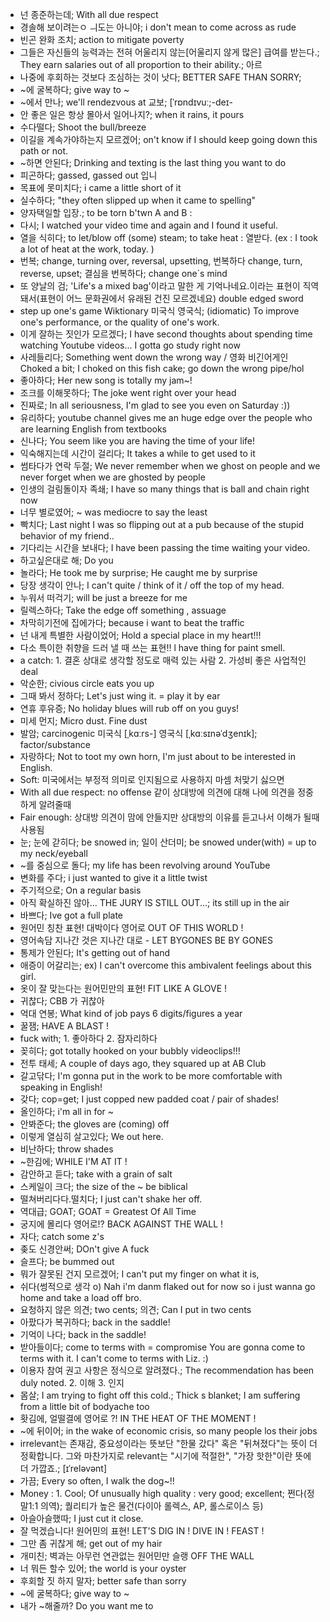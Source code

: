 * 넌 종준하는데; With all due respect
* 경솔해 보이려는ㅇ ㅢ도는 아니야; i don't mean to come across as rude
* 빈곤 완화 조치; action to mitigate poverty 
* 그들은 자신들의 능력과는 전혀 어울리지 않는[어울리지 않게 많은] 급여를 받는다.; They earn salaries out of all proportion to their ability.; 아르
* 나중에 후회하는 것보다 조심하는 것이 낫다; BETTER SAFE THAN SORRY; 
* ~에 굴복하다; give way to ~
* ~에서 만나; we'll rendezvous at 교보;  [ˈrɒndɪvuː;-deɪ-
* 안 좋은 일은 항상 몰아서 일어나지?; when it rains, it pours
* 수다떨다; Shoot the bull/breeze﻿
*  이길을 계속가야하는지 모르겠어; on't know if I should keep going down this path or not.
* ~하면 안된다;  Drinking and texting is the last thing you want to do﻿
* 피곤하다; gassed, gassed out 입니
* 목표에 못미치다; i came a little short of it
* 실수하다; "they often slipped up when it came to spelling"
* 양자택일할 입장.﻿; to be torn b'twn  A and B  :  
* 다시; I watched your video time and again and I found it useful.﻿
* 열을 식히다; to let/blow off (some) steam; to take heat : 열받다. (ex :  I took a lot of heat at the work, today. )﻿
* 번복; change, turning over, reversal, upsetting, 번복하다 change, turn, reverse, upset; 결심을 번복하다; change one´s mind 
* 또 양날의 검; 'Life's a mixed bag'이라고 말한 게 기억나네요.이라는 표현이 직역돼서(표현이 어느 문화권에서 유래된 건진 모르겠네요) double edged sword 
* step up one's game Wiktionary 미국식  영국식; (idiomatic) To improve one's performance, or the quality of one's work.
* 이게 잘하는 짓인가 모르겠다; I have second thoughts about spending time watching Youtube videos... I gotta go study right now﻿
* 사레들리다; Something went down the wrong way / 영화 비긴어게인 
Choked a bit; I choked on this fish cake; go down the wrong pipe/hol
* 좋아하다; Her new song is totally my jam~!﻿
* 조크를 이해못하다; The joke went right over your head﻿
* 진짜로; In all seriousness, I'm glad to see you even on Saturday :))﻿
* 유리하다; youtube channel gives me an huge edge over the people who are learning English from textbooks
* 신나다; You seem like you are having the time of your life!﻿
* 익숙해지는데 시간이 걸리다; It takes a while to get used to it
* 썸타다가 연락 두절; We never remember when we ghost on people and we never forget when we are ghosted by people
* 인생의 걸림돌이자 족쇄;  I have so many things that is ball and chain right now
* 너무 별로였어; ~ was mediocre to say the least
* 빡치다; Last night I was so flipping out at a pub because of the stupid behavior of my friend..﻿
* 기다리는 시간을 보내다; I have been passing the time waiting your video.
* 하고싶은대로 해; Do you
* 놀라다; He took me by surprise; He caught me by surprise
* 당장 생각이 안나; I can't quite / think of it / off the top of my head.﻿
* 누워서 떠걱기; will be just a breeze for me 
* 릴렉스하다; Take the edge off something , assuage﻿
* 차막히기전에 집에가다; because i want to beat the traffic
* 넌 내게 특별한 사람이었어; Hold a special place in my heart!!!﻿
* 다소 특이한 취향을 드러 낼 때 쓰는 표현!!  l have thing for paint smell.﻿
* a catch: 1. 결혼 상대로 생각할 정도로 매력 있는 사람 2. 가성비 좋은 사업적인 deal
* 악순한; civious circle eats you up
* 그때 봐서 정하다; Let's just wing it.﻿ = play it by ear
* 연휴 후유증; No holiday blues will rub off on you guys!﻿
* 미세 먼지; Micro dust. Fine dust
* 발암; carcinogenic 미국식 [ˌkɑːrs-]  영국식 [ˌkɑːsɪnəˈdʒenɪk]; factor/substance
* 자랑하다; Not to toot my own horn, I'm just about to be interested in English.﻿
* Soft: 미국에서는 부정적 의미로 인지됨으로 사용하지 마셈 처맞기 싫으면 
* With all due respect: no offense 같이 상대방에 의견에 대해 나에 의견을 정중하게 알려줄때
* Fair enough: 상대방 의견이 맘에 안들지만 상대방의 이유를 듣고나서  이해가 될때 사용됨﻿
* 눈; 눈에 갇히다; be snowed in; 일이 산더미; be snowed under(with) = up to my neck/eyeball
* ~를 중심으로 돌다; my life has been revolving around YouTube
* 변화를 주다; i just wanted to give it a little twist
* 주기적으로; On a regular basis
* 아직 확실하진 않아... THE JURY IS STILL OUT...; its still up in the air
* 바쁘다; Ive got a full plate﻿
* 원어민 칭찬 표현! 대박이다 영어로 OUT OF THIS WORLD !
* 영어속담 지나간 것은 지나간 대로 - LET BYGONES BE BY GONES
* 통제가 안된다;  It's getting out of hand﻿
* 애증이 어갈리는; ex) I can't overcome this ambivalent feelings about this girl. 
* 옷이 잘 맞는다는 원어민만의 표현! FIT LIKE A GLOVE !
* 귀찮다; CBB 가 귀찮아
* 억대 연봉; What kind of job pays 6 digits/figures a year
* 꿀잼; HAVE A BLAST !
* fuck with; 1. 좋아하다 2. 잠자리하다
* 꽂히다; got totally hooked on your bubbly videoclips!!!
* 전투 태세; A couple of days ago, they squared up at AB Club
* 갈고닦다; I'm gonna put in the work to be more comfortable with speaking in English!﻿
* 갖다; cop=get; I just copped new padded coat / pair of shades!﻿
* 올인하다; i'm all in for ~
* 안봐준다; the gloves are (coming) off
* 이렇게 열심히 살고있다﻿; We out here. 
* 비난하다; throw shades
* ~한김에; WHILE I'M AT IT !
* 감안하고 듣다; take with a grain of salt
* 스케일이 크다; the size of the ~ be biblical
* 떨쳐버리다다.떨치다﻿; I just can't shake her off.
* 역대급; GOAT; GOAT = Greatest Of All Time﻿
* 궁지에 몰리다 영어로!? BACK AGAINST THE WALL !
* 자다; catch some z's
* 좆도 신경안써; DOn't give A fuck
* 슬프다; be bummed out
* 뭐가 잘못된 건지 모르겠어; I can't put my finger on what it is, 
* 쉬다(썽적으로 생각 o) Nah i'm danm flaked out for now so i just wanna go home and take a load off bro.﻿
* 요청하지 않은 의견; two cents; 의견; Can I put in two cents
* 아팠다가 복귀하다; back in the saddle!﻿
* 기억이 나다; back in the saddle!﻿
* 받아들이다; come to terms with = compromise You are gonna come to terms with it. I can't come to terms with Liz. :)﻿
* 이용자 참여  권고 사항은 정식으로 알려졌다.; The recommendation has been duly noted. 2. 이해 3. 인지
* 몸살; I am trying to fight off this cold.; Thick s blanket; I am suffering from a little bit of bodyache too﻿
* 홧김에, 얼떨결에 영어로 ?! IN THE HEAT OF THE MOMENT !
* ~에 뒤이어; in the wake of economic crisis, so many people los their jobs
* irrelevant는 존재감, 중요성이라는 뜻보단 "한물 갔다" 혹은 "뒤쳐졌다"는 뜻이 더 정확합니다. 그와 마찬가지로 relevant는 "시기에 적절한", "가장 핫한"이란 뜻에 더 가깝죠.﻿; [ɪˈreləvənt] 
* 가끔; Every so often, I walk the dog~!!﻿
* Money : 1. Cool; Of unusually high quality : very good; excellent; 쩐다(정말1:1 의역); 퀄리티가 높은 물건(다이아 롤렉스, AP, 롤스로이스 등)
* 아슬아슬했따;  I just cut it close.﻿
* 잘 먹겠습니다! 원어민의 표현! LET'S DIG IN ! DIVE IN ! FEAST !
* 그만 좀 귀찮게 해; get out of my hair
* 개미친; 벽과는 아무런 연관없는 원어민만 슬랭 OFF THE WALL
* 너 뭐든 할수 있어; the world is your oyster
* 후회할 짓 하지 말자; better safe than sorry
* ~에 굴복하다; give way to ~
* 내가 ~해줄까? Do you want me to